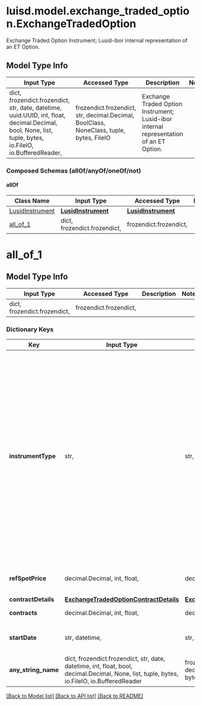 # luisd.model.exchange_traded_option.ExchangeTradedOption

Exchange Traded Option Instrument; Lusid-ibor internal representation of an ET Option.

## Model Type Info
Input Type | Accessed Type | Description | Notes
------------ | ------------- | ------------- | -------------
dict, frozendict.frozendict, str, date, datetime, uuid.UUID, int, float, decimal.Decimal, bool, None, list, tuple, bytes, io.FileIO, io.BufferedReader,  | frozendict.frozendict, str, decimal.Decimal, BoolClass, NoneClass, tuple, bytes, FileIO | Exchange Traded Option Instrument; Lusid-ibor internal representation of an ET Option. | 

### Composed Schemas (allOf/anyOf/oneOf/not)
#### allOf
Class Name | Input Type | Accessed Type | Description | Notes
------------- | ------------- | ------------- | ------------- | -------------
[LusidInstrument](LusidInstrument.md) | [**LusidInstrument**](LusidInstrument.md) | [**LusidInstrument**](LusidInstrument.md) |  | 
[all_of_1](#all_of_1) | dict, frozendict.frozendict,  | frozendict.frozendict,  |  | 

# all_of_1

## Model Type Info
Input Type | Accessed Type | Description | Notes
------------ | ------------- | ------------- | -------------
dict, frozendict.frozendict,  | frozendict.frozendict,  |  | 

### Dictionary Keys
Key | Input Type | Accessed Type | Description | Notes
------------ | ------------- | ------------- | ------------- | -------------
**instrumentType** | str,  | str,  | The available values are: QuotedSecurity, InterestRateSwap, FxForward, Future, ExoticInstrument, FxOption, CreditDefaultSwap, InterestRateSwaption, Bond, EquityOption, FixedLeg, FloatingLeg, BespokeCashFlowsLeg, Unknown, TermDeposit, ContractForDifference, EquitySwap, CashPerpetual, CapFloor, CashSettled, CdsIndex, Basket, FundingLeg, CrossCurrencySwap, FxSwap, ForwardRateAgreement, SimpleInstrument, Repo, Equity, ExchangeTradedOption | must be one of ["QuotedSecurity", "InterestRateSwap", "FxForward", "Future", "ExoticInstrument", "FxOption", "CreditDefaultSwap", "InterestRateSwaption", "Bond", "EquityOption", "FixedLeg", "FloatingLeg", "BespokeCashFlowsLeg", "Unknown", "TermDeposit", "ContractForDifference", "EquitySwap", "CashPerpetual", "CapFloor", "CashSettled", "CdsIndex", "Basket", "FundingLeg", "CrossCurrencySwap", "FxSwap", "ForwardRateAgreement", "SimpleInstrument", "Repo", "Equity", "ExchangeTradedOption", ] 
**refSpotPrice** | decimal.Decimal, int, float,  | decimal.Decimal,  | The reference spot price for the option at which the contract was entered into. | value must be a 64 bit float
**contractDetails** | [**ExchangeTradedOptionContractDetails**](ExchangeTradedOptionContractDetails.md) | [**ExchangeTradedOptionContractDetails**](ExchangeTradedOptionContractDetails.md) |  | 
**contracts** | decimal.Decimal, int, float,  | decimal.Decimal,  | The number of contracts held. | value must be a 64 bit float
**startDate** | str, datetime,  | str,  | The start date of the instrument. This is normally synonymous with the trade-date. | value must conform to RFC-3339 date-time
**any_string_name** | dict, frozendict.frozendict, str, date, datetime, int, float, bool, decimal.Decimal, None, list, tuple, bytes, io.FileIO, io.BufferedReader | frozendict.frozendict, str, BoolClass, decimal.Decimal, NoneClass, tuple, bytes, FileIO | any string name can be used but the value must be the correct type | [optional]

[[Back to Model list]](../../README.md#documentation-for-models) [[Back to API list]](../../README.md#documentation-for-api-endpoints) [[Back to README]](../../README.md)

